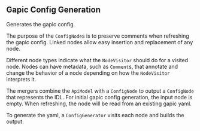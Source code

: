 ## Gapic Config Generation

Generates the gapic config.

The purpose of the `ConfigNode`s is to preserve comments when refreshing the
gapic config. Linked nodes allow easy insertion and replacement of any node.

Different node types indicate what the `NodeVisitor` should do for a visited
node. Nodes can have metadata, such as `Comment`s, that annotate and change the
behavior of a node depending on how the `NodeVisitor` interprets it.

The mergers combine the `ApiModel` with a `ConfigNode` to output a `ConfigNode`
that represents the IDL. For initial gapic config generation, the input node is
empty. When refreshing, the node will be read from an existing gapic yaml.

To generate the yaml, a `ConfigGenerator` visits each node and builds the
output.
